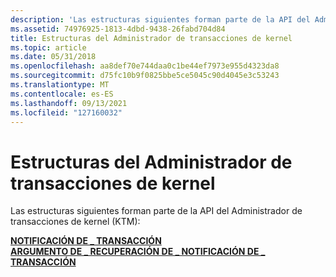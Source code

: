 ```yaml
---
description: 'Las estructuras siguientes forman parte de la API del Administrador de transacciones de kernel (KTM):'
ms.assetid: 74976925-1813-4dbd-9438-26fabd704d84
title: Estructuras del Administrador de transacciones de kernel
ms.topic: article
ms.date: 05/31/2018
ms.openlocfilehash: aa8def70e744daa0c1be44ef7973e955d4323da8
ms.sourcegitcommit: d75fc10b9f0825bbe5ce5045c90d4045e3c53243
ms.translationtype: MT
ms.contentlocale: es-ES
ms.lasthandoff: 09/13/2021
ms.locfileid: "127160032"
---
```

# <a name="kernel-transaction-manager-structures"></a>Estructuras del Administrador de transacciones de kernel

Las estructuras siguientes forman parte de la API del Administrador de transacciones de kernel (KTM):

<dl>

[**NOTIFICACIÓN DE \_ TRANSACCIÓN**](/windows/desktop/api/KtmTypes/ns-ktmtypes-transaction_notification)  
[**ARGUMENTO DE \_ RECUPERACIÓN DE \_ NOTIFICACIÓN DE \_ TRANSACCIÓN**](/windows/desktop/api/KtmTypes/ns-ktmtypes-transaction_notification_recovery_argument)  
</dl>

 

 



